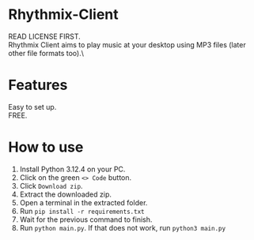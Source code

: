 # Rhythmix-Client

READ LICENSE FIRST.\
Rhythmix Client aims to play music at your desktop using MP3 files (later other file formats too).\

# Features

Easy to set up.\
FREE.

# How to use
1. Install Python 3.12.4 on your PC.
2. Click on the green `<> Code` button.
3. Click `Download zip`.
4. Extract the downloaded zip.
5. Open a terminal in the extracted folder.
6. Run `pip install -r requirements.txt`
7. Wait for the previous command to finish.
8. Run `python main.py`. If that does not work, run `python3 main.py`
